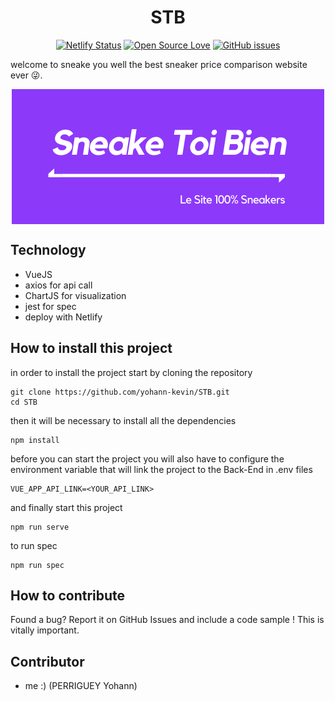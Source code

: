<div align="center">
  <h1>STB</h1>
</div>

<div align="center">

[![Netlify Status](https://api.netlify.com/api/v1/badges/bd1d9d55-5230-4b15-89f5-671646349629/deploy-status)](https://app.netlify.com/sites/thirsty-benz-644286/deploys) [![Open Source Love](https://badges.frapsoft.com/os/v2/open-source.svg?v=103)](https://github.com/ellerbrock/open-source-badges/) [![GitHub issues](https://img.shields.io/github/issues/yohann-kevin/STB?style=plastic)](https://github.com/yohann-kevin/STB/issues)

</div>

welcome to sneake you well the best sneaker price comparison website ever 😜.

<div align="center">
  <img align="center" src="./src/assets/logo/sneake-toi-bien.png">
</div>

## Technology

* VueJS
* axios for api call
* ChartJS for visualization
* jest for spec
* deploy with Netlify

## How to install this project

in order to install the project start by cloning the repository

```shell
git clone https://github.com/yohann-kevin/STB.git 
cd STB
```

then it will be necessary to install all the dependencies

```shell
npm install
```

before you can start the project you will also have to configure the environment variable that will link the project to the Back-End in .env files

```shell
VUE_APP_API_LINK=<YOUR_API_LINK>
```

and finally start this project

```shell
npm run serve
```

to run spec

```shell
npm run spec
```

## How to contribute

Found a bug? Report it on GitHub Issues and include a code sample ! This is vitally important.

## Contributor
* me :) (PERRIGUEY Yohann)

